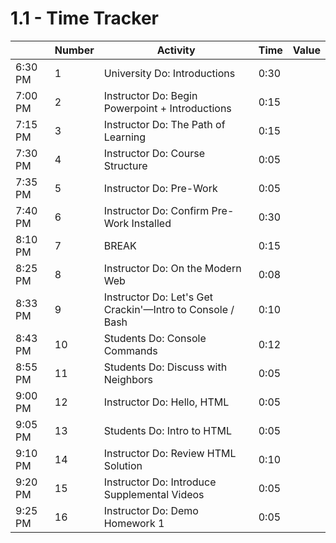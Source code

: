 # 1.1 - Time Tracker

|         | Number | Activity                                                  | Time | Value |
| ------- | ------ | --------------------------------------------------------- | ---- | ----- |
| 6:30 PM | 1      | University Do: Introductions                              | 0:30 |       |
| 7:00 PM | 2      | Instructor Do: Begin Powerpoint + Introductions           | 0:15 |       |
| 7:15 PM | 3      | Instructor Do: The Path of Learning                       | 0:15 |       |
| 7:30 PM | 4      | Instructor Do: Course Structure                           | 0:05 |       |
| 7:35 PM | 5      | Instructor Do: Pre-Work                                   | 0:05 |       |
| 7:40 PM | 6      | Instructor Do: Confirm Pre-Work Installed                 | 0:30 |       |
| 8:10 PM | 7      | BREAK                                                     | 0:15 |       |
| 8:25 PM | 8      | Instructor Do: On the Modern Web                          | 0:08 |       |
| 8:33 PM | 9      | Instructor Do: Let's Get Crackin'—Intro to Console / Bash | 0:10 |       |
| 8:43 PM | 10     | Students Do: Console Commands                             | 0:12 |       |
| 8:55 PM | 11     | Students Do: Discuss with Neighbors                       | 0:05 |       |
| 9:00 PM | 12     | Instructor Do: Hello, HTML                                | 0:05 |       |
| 9:05 PM | 13     | Students Do: Intro to HTML                                | 0:05 |       |
| 9:10 PM | 14     | Instructor Do: Review HTML Solution                       | 0:10 |       |
| 9:20 PM | 15     | Instructor Do: Introduce Supplemental Videos              | 0:05 |       |
| 9:25 PM | 16     | Instructor Do: Demo Homework 1                            | 0:05 |       |
